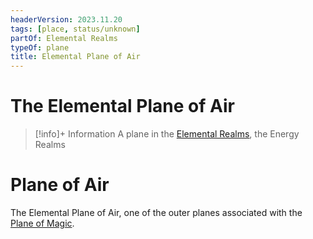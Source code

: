 ```yaml
---
headerVersion: 2023.11.20
tags: [place, status/unknown]
partOf: Elemental Realms
typeOf: plane
title: Elemental Plane of Air
---
```

# The Elemental Plane of Air
>[!info]+ Information
> A plane in the [Elemental Realms](<./elemental-realms.md>), the Energy Realms

# Plane of Air

The Elemental Plane of Air, one of the outer planes associated with the [Plane of Magic](<../plane-of-magic.md>).